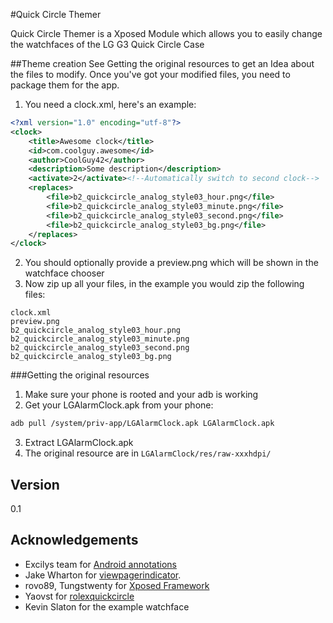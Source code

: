 #Quick Circle Themer

Quick Circle Themer is a Xposed Module which allows you to easily change the watchfaces of the LG G3 Quick Circle Case


##Theme creation
See Getting the original resources to get an Idea about the files to modify.
Once you've got your modified files, you need to package them for the app.
1. You need a clock.xml, here's an example:

  ```xml
  <?xml version="1.0" encoding="utf-8"?>
  <clock>
      <title>Awesome clock</title>
      <id>com.coolguy.awesome</id>
      <author>CoolGuy42</author>
      <description>Some description</description>
      <activate>2</activate><!--Automatically switch to second clock-->
      <replaces>
          <file>b2_quickcircle_analog_style03_hour.png</file>
          <file>b2_quickcircle_analog_style03_minute.png</file>
          <file>b2_quickcircle_analog_style03_second.png</file>
          <file>b2_quickcircle_analog_style03_bg.png</file>
      </replaces>
  </clock>
  ```
2. You should optionally provide a preview.png which will be shown in the watchface chooser
3. Now zip up all your files, in the example you would zip the following files:
```
clock.xml
preview.png   
b2_quickcircle_analog_style03_hour.png
b2_quickcircle_analog_style03_minute.png
b2_quickcircle_analog_style03_second.png
b2_quickcircle_analog_style03_bg.png
```

###Getting the original resources
1. Make sure your phone is rooted and your adb is working
2. Get your LGAlarmClock.apk from your phone:
  ```sh
  adb pull /system/priv-app/LGAlarmClock.apk LGAlarmClock.apk
  ```
3. Extract LGAlarmClock.apk
4. The original resource are in ```LGAlarmClock/res/raw-xxxhdpi/```

## Version
0.1

## Acknowledgements 
* Excilys team for [Android annotations](https://github.com/excilys/androidannotations/wiki)
* Jake Wharton for [viewpagerindicator](http://viewpagerindicator.com/).
* rovo89, Tungstwenty for [Xposed Framework](http://repo.xposed.info/)
* Yaovst for [rolexquickcircle](https://github.com/yoavst/rolexquickcircle)
* Kevin Slaton for the example watchface
